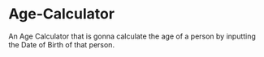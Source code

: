 # Age-Calculator
An Age Calculator that is gonna calculate the age of a person by inputting the Date of Birth of that person.
